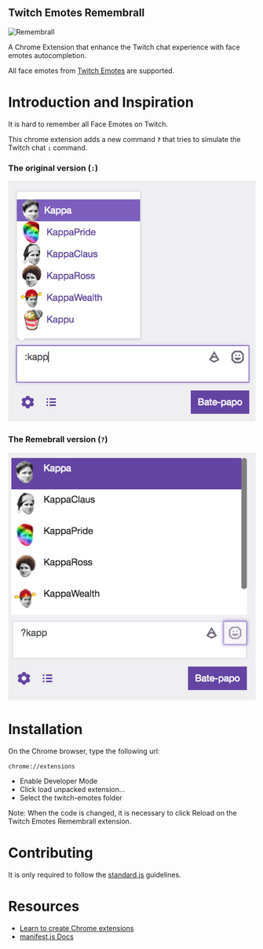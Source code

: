 ## Twitch Emotes Remembrall

![Remembrall](https://vignette.wikia.nocookie.net/harrypotter/images/6/6b/Tumblr_n1wf8hUVYf1qg4gkko4_250.gif/revision/latest?cb=20140502010946)

A Chrome Extension that enhance the Twitch chat experience with face emotes autocompletion.

All face emotes from [Twitch Emotes](https://twitchemotes.com) are supported.

# Introduction and Inspiration

It is hard to remember all Face Emotes on Twitch.

This chrome extension adds a new command **`?`** that tries to simulate the Twitch chat **`:`** command.

### The original version (**`:`**)

![alt](images/twitch_version.png)

### The Remebrall version (**`?`**)

![alt](images/preview.png)

# Installation
On the Chrome browser, type the following url:

```
chrome://extensions
```

* Enable Developer Mode
* Click load unpacked extension...
* Select the twitch-emotes folder

Note: When the code is changed, it is necessary to click Reload on the Twitch Emotes Remembrall extension.

# Contributing

It is only required to follow the [standard.js](https://standardjs.com) guidelines.


# Resources
* [Learn to create Chrome extensions](http://shiffman.net/a2z/chrome-ext)
* [manifest.js Docs](https://developer.chrome.com/extensions/manifest)

